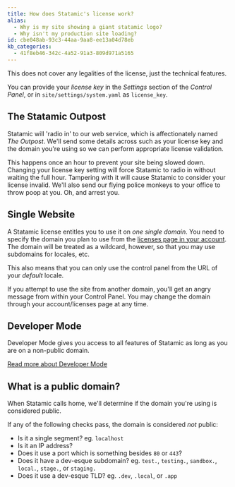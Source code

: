 ```yaml
---
title: How does Statamic's license work?
alias:
  - Why is my site showing a giant statamic logo?
  - Why isn't my production site loading?
id: cbe048ab-93c3-44aa-9aa8-ee13a04d78eb
kb_categories:
  - 41f8eb46-342c-4a52-91a3-809d971a5165
---
```

This does not cover any legalities of the license, just the technical features.

You can provide your *license key* in the _Settings_ section of the _Control Panel_, or in `site/settings/system.yaml` as `license_key`.

## The Statamic Outpost

Statamic will 'radio in' to our web service, which is affectionately named _The Outpost_. We'll send some details across such as your license key and the domain you're using so we can perform appropriate license validation.

This happens once an hour to prevent your site being slowed down. Changing your license key setting will force Statamic to radio in without waiting the full hour. Tampering with it will cause Statamic to consider your license invalid. We'll also send our flying police monkeys to your office to throw poop at you. Oh, and arrest you.

## Single Website

A Statamic license entitles you to use it on _one single domain_. You need to specify the domain you plan to use from the [licenses page in your account](https://account.statamic.com/licenses). The domain will be treated as a wildcard, however, so that you may use subdomains for locales, etc.

This also means that you can only use the control panel from the URL of your _default_ locale.

If you attempt to use the site from another domain, you'll get an angry message from within your Control Panel. You may change the domain through your account/licenses page at any time.

## Developer Mode

Developer Mode gives you access to all features of Statamic as long as you are on a non-public domain.

[Read more about Developer Mode][dev_mode]


## What is a public domain?

When Statamic calls home, we'll determine if the domain you're using is considered public.

If any of the following checks pass, the domain is considered _not_ public:

- Is it a single segment? eg. `localhost`
- Is it an IP address?
- Does it use a port which is something besides `80` or `443`?
- Does it have a dev-esque subdomain? eg. `test.`, `testing.`, `sandbox.`, `local.`, `stage.`, or `staging.`
- Does it use a dev-esque TLD? eg. `.dev`, `.local`, or `.app`

[dev_mode]: /knowledge-base/developer-mode
